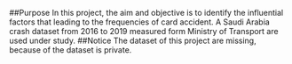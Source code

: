 ##Purpose
In this project, the aim and objective is to identify the influential factors that leading 
to the frequencies of card accident. A Saudi Arabia crash dataset from 2016 to 2019 
measured form Ministry of Transport are used under study.
##Notice
The dataset of this project are missing, because of the dataset is private.
